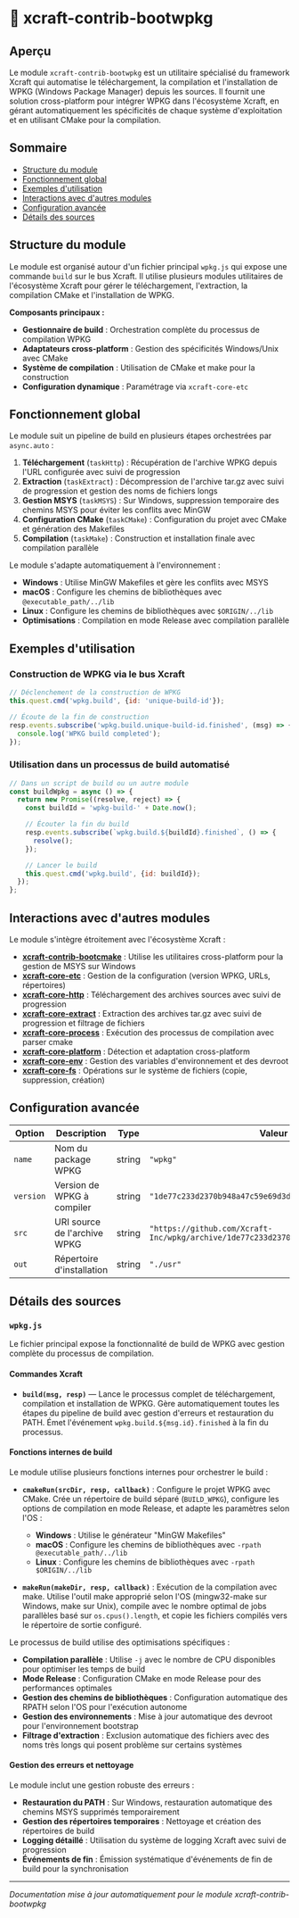 # 📘 xcraft-contrib-bootwpkg

## Aperçu

Le module `xcraft-contrib-bootwpkg` est un utilitaire spécialisé du framework Xcraft qui automatise le téléchargement, la compilation et l'installation de WPKG (Windows Package Manager) depuis les sources. Il fournit une solution cross-platform pour intégrer WPKG dans l'écosystème Xcraft, en gérant automatiquement les spécificités de chaque système d'exploitation et en utilisant CMake pour la compilation.

## Sommaire

- [Structure du module](#structure-du-module)
- [Fonctionnement global](#fonctionnement-global)
- [Exemples d'utilisation](#exemples-dutilisation)
- [Interactions avec d'autres modules](#interactions-avec-dautres-modules)
- [Configuration avancée](#configuration-avancée)
- [Détails des sources](#détails-des-sources)

## Structure du module

Le module est organisé autour d'un fichier principal `wpkg.js` qui expose une commande `build` sur le bus Xcraft. Il utilise plusieurs modules utilitaires de l'écosystème Xcraft pour gérer le téléchargement, l'extraction, la compilation CMake et l'installation de WPKG.

**Composants principaux :**

- **Gestionnaire de build** : Orchestration complète du processus de compilation WPKG
- **Adaptateurs cross-platform** : Gestion des spécificités Windows/Unix avec CMake
- **Système de compilation** : Utilisation de CMake et make pour la construction
- **Configuration dynamique** : Paramétrage via `xcraft-core-etc`

## Fonctionnement global

Le module suit un pipeline de build en plusieurs étapes orchestrées par `async.auto` :

1. **Téléchargement** (`taskHttp`) : Récupération de l'archive WPKG depuis l'URL configurée avec suivi de progression
2. **Extraction** (`taskExtract`) : Décompression de l'archive tar.gz avec suivi de progression et gestion des noms de fichiers longs
3. **Gestion MSYS** (`taskMSYS`) : Sur Windows, suppression temporaire des chemins MSYS pour éviter les conflits avec MinGW
4. **Configuration CMake** (`taskCMake`) : Configuration du projet avec CMake et génération des Makefiles
5. **Compilation** (`taskMake`) : Construction et installation finale avec compilation parallèle

Le module s'adapte automatiquement à l'environnement :

- **Windows** : Utilise MinGW Makefiles et gère les conflits avec MSYS
- **macOS** : Configure les chemins de bibliothèques avec `@executable_path/../lib`
- **Linux** : Configure les chemins de bibliothèques avec `$ORIGIN/../lib`
- **Optimisations** : Compilation en mode Release avec compilation parallèle

## Exemples d'utilisation

### Construction de WPKG via le bus Xcraft

```javascript
// Déclenchement de la construction de WPKG
this.quest.cmd('wpkg.build', {id: 'unique-build-id'});

// Écoute de la fin de construction
resp.events.subscribe('wpkg.build.unique-build-id.finished', (msg) => {
  console.log('WPKG build completed');
});
```

### Utilisation dans un processus de build automatisé

```javascript
// Dans un script de build ou un autre module
const buildWpkg = async () => {
  return new Promise((resolve, reject) => {
    const buildId = 'wpkg-build-' + Date.now();

    // Écouter la fin du build
    resp.events.subscribe(`wpkg.build.${buildId}.finished`, () => {
      resolve();
    });

    // Lancer le build
    this.quest.cmd('wpkg.build', {id: buildId});
  });
};
```

## Interactions avec d'autres modules

Le module s'intègre étroitement avec l'écosystème Xcraft :

- **[xcraft-contrib-bootcmake]** : Utilise les utilitaires cross-platform pour la gestion de MSYS sur Windows
- **[xcraft-core-etc]** : Gestion de la configuration (version WPKG, URLs, répertoires)
- **[xcraft-core-http]** : Téléchargement des archives sources avec suivi de progression
- **[xcraft-core-extract]** : Extraction des archives tar.gz avec suivi de progression et filtrage de fichiers
- **[xcraft-core-process]** : Exécution des processus de compilation avec parser cmake
- **[xcraft-core-platform]** : Détection et adaptation cross-platform
- **[xcraft-core-env]** : Gestion des variables d'environnement et des devroot
- **[xcraft-core-fs]** : Opérations sur le système de fichiers (copie, suppression, création)

## Configuration avancée

| Option    | Description                  | Type   | Valeur par défaut                                                                              |
| --------- | ---------------------------- | ------ | ---------------------------------------------------------------------------------------------- |
| `name`    | Nom du package WPKG          | string | `"wpkg"`                                                                                       |
| `version` | Version de WPKG à compiler   | string | `"1de77c233d2370b948a47c59e69d3d8155b65ee7"`                                                   |
| `src`     | URI source de l'archive WPKG | string | `"https://github.com/Xcraft-Inc/wpkg/archive/1de77c233d2370b948a47c59e69d3d8155b65ee7.tar.gz"` |
| `out`     | Répertoire d'installation    | string | `"./usr"`                                                                                      |

## Détails des sources

### `wpkg.js`

Le fichier principal expose la fonctionnalité de build de WPKG avec gestion complète du processus de compilation.

#### Commandes Xcraft

- **`build(msg, resp)`** — Lance le processus complet de téléchargement, compilation et installation de WPKG. Gère automatiquement toutes les étapes du pipeline de build avec gestion d'erreurs et restauration du PATH. Émet l'événement `wpkg.build.${msg.id}.finished` à la fin du processus.

#### Fonctions internes de build

Le module utilise plusieurs fonctions internes pour orchestrer le build :

- **`cmakeRun(srcDir, resp, callback)`** : Configure le projet WPKG avec CMake. Crée un répertoire de build séparé (`BUILD_WPKG`), configure les options de compilation en mode Release, et adapte les paramètres selon l'OS :

  - **Windows** : Utilise le générateur "MinGW Makefiles"
  - **macOS** : Configure les chemins de bibliothèques avec `-rpath @executable_path/../lib`
  - **Linux** : Configure les chemins de bibliothèques avec `-rpath $ORIGIN/../lib`

- **`makeRun(makeDir, resp, callback)`** : Exécution de la compilation avec make. Utilise l'outil make approprié selon l'OS (mingw32-make sur Windows, make sur Unix), compile avec le nombre optimal de jobs parallèles basé sur `os.cpus().length`, et copie les fichiers compilés vers le répertoire de sortie configuré.

Le processus de build utilise des optimisations spécifiques :

- **Compilation parallèle** : Utilise `-j` avec le nombre de CPU disponibles pour optimiser les temps de build
- **Mode Release** : Configuration CMake en mode Release pour des performances optimales
- **Gestion des chemins de bibliothèques** : Configuration automatique des RPATH selon l'OS pour l'exécution autonome
- **Gestion des environnements** : Mise à jour automatique des devroot pour l'environnement bootstrap
- **Filtrage d'extraction** : Exclusion automatique des fichiers avec des noms très longs qui posent problème sur certains systèmes

#### Gestion des erreurs et nettoyage

Le module inclut une gestion robuste des erreurs :

- **Restauration du PATH** : Sur Windows, restauration automatique des chemins MSYS supprimés temporairement
- **Gestion des répertoires temporaires** : Nettoyage et création des répertoires de build
- **Logging détaillé** : Utilisation du système de logging Xcraft avec suivi de progression
- **Événements de fin** : Émission systématique d'événements de fin de build pour la synchronisation

[xcraft-contrib-bootcmake]: https://github.com/Xcraft-Inc/xcraft-contrib-bootcmake
[xcraft-core-etc]: https://github.com/Xcraft-Inc/xcraft-core-etc
[xcraft-core-http]: https://github.com/Xcraft-Inc/xcraft-core-http
[xcraft-core-extract]: https://github.com/Xcraft-Inc/xcraft-core-extract
[xcraft-core-process]: https://github.com/Xcraft-Inc/xcraft-core-process
[xcraft-core-platform]: https://github.com/Xcraft-Inc/xcraft-core-platform
[xcraft-core-env]: https://github.com/Xcraft-Inc/xcraft-core-env
[xcraft-core-fs]: https://github.com/Xcraft-Inc/xcraft-core-fs

---

_Documentation mise à jour automatiquement pour le module xcraft-contrib-bootwpkg_